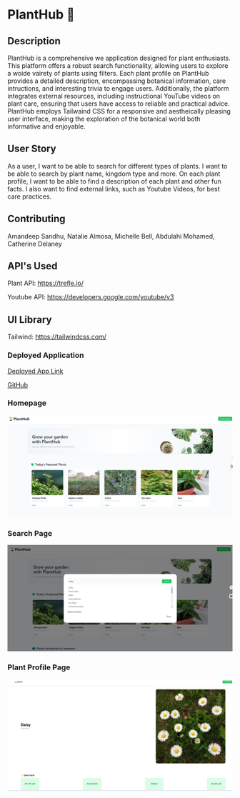 # PlantHub 🌱

## Description
PlantHub is a comprehensive we application designed for plant enthusiasts. This platform offers a robust search functionality, allowing users to explore a woide vairety of plants using filters. Each plant profile on PlantHub provides a detailed description, encompassing botanical information, care intructions, and interesting trivia to engage users. Additionally, the platform integrates external resources, including instructional YouTube videos on plant care, ensuring that users have access to reliable and practical advice. PlantHub employs Tailwaind CSS for a responsive and aestheically pleasing user interface, making the exploration of the botanical world both informative and enjoyable.

## User Story
As a user, I want to be able to search for different types of plants. I want to be able to search by plant name, kingdom type and more. On each plant profile, I want to be able to find a description of each plant and other fun facts. I also want to find external links, such as Youtube Videos, for best care practices.

## Contributing
Amandeep Sandhu,
Natalie Almosa,
Michelle Bell,
Abdulahi Mohamed,
Catherine Delaney

## API's Used
Plant API: https://trefle.io/

Youtube API: https://developers.google.com/youtube/v3

## UI Library
Tailwind: https://tailwindcss.com/

### Deployed Application 
[Deployed App Link](https://nalmosa.github.io/planthub/)

[GitHub](https://github.com/nalmosa/planthub?tab=readme-ov-file)

### Homepage 
![alt text](./assets/images/planthub_homepage.png)


### Search Page
![alt text](./assets/images/planthub_search.png)


### Plant Profile Page
![alt text](./assets/images/planthub_plantprofile.png)